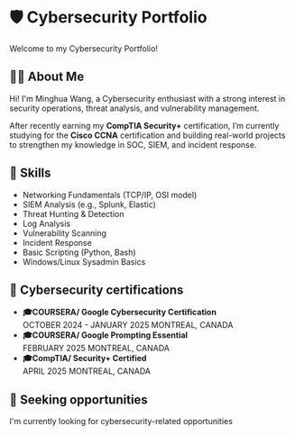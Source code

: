 # 🛡️ Cybersecurity Portfolio
Welcome to my Cybersecurity Portfolio! 


## 👨‍💻 About Me
 Hi! I'm Minghua Wang, a Cybersecurity enthusiast with a strong interest in security operations, threat analysis, and vulnerability management.

After recently earning my **CompTIA Security+** certification, I’m currently studying for the **Cisco CCNA** certification and building real-world projects to strengthen my knowledge in SOC, SIEM, and incident response.

## 🧠 Skills

- Networking Fundamentals (TCP/IP, OSI model)
- SIEM Analysis (e.g., Splunk, Elastic)
- Threat Hunting & Detection
- Log Analysis
- Vulnerability Scanning
- Incident Response
- Basic Scripting (Python, Bash)
- Windows/Linux Sysadmin Basics


## 📜 Cybersecurity certifications
* **🎓COURSERA/ Google Cybersecurity Certification** <br>
OCTOBER 2024 - JANUARY 2025 MONTREAL, CANADA
* **🎓COURSERA/ Google Prompting Essential** <br>
FEBRUARY 2025 MONTREAL, CANADA
* **🎓CompTIA/ Security+ Certified** <br>
APRIL 2025 MONTREAL, CANADA

## :speech_balloon: Seeking opportunities
I'm currently looking for cybersecurity-related opportunities
